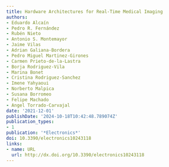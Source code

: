 ```yaml
---
title: Hardware Architectures for Real-Time Medical Imaging
authors:
- Eduardo Alcaín
- Pedro R. Fernández
- Rubén Nieto
- Antonio S. Montemayor
- Jaime Vilas
- Adrian Galiana-Bordera
- Pedro Miguel Martinez-Girones
- Carmen Prieto-de-la-Lastra
- Borja Rodriguez-Vila
- Marina Bonet
- Cristina Rodriguez-Sanchez
- Imene Yahyaoui
- Norberto Malpica
- Susana Borromeo
- Felipe Machado
- Angel Torrado-Carvajal
date: '2021-12-01'
publishDate: '2024-10-18T10:42:48.789074Z'
publication_types:
- 1
publication: '*Electronics*'
doi: 10.3390/electronics10243118
links:
- name: URL
  url: http://dx.doi.org/10.3390/electronics10243118
---
```

